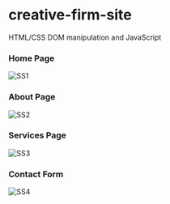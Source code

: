 # creative-firm-site
HTML/CSS DOM manipulation and JavaScript

<h3>Home Page</h3>

![SS1](https://user-images.githubusercontent.com/25331809/154210173-23456bf1-17db-4007-883d-296e8216f57e.PNG)

<h3>About Page</h3>

![SS2](https://user-images.githubusercontent.com/25331809/154210648-c7dcde4d-2434-44fb-9952-0c13b58496b3.PNG)

<h3>Services Page</h3>

![SS3](https://user-images.githubusercontent.com/25331809/154210685-54ce208a-0b12-4c63-9df7-4929a0ceb4f6.PNG)


<h3>Contact Form</h3>

![SS4](https://user-images.githubusercontent.com/25331809/154210713-040dd24a-b06b-4f3b-b6fa-12e5dd07c1e9.PNG)

